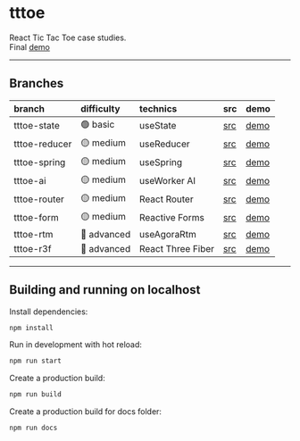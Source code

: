 # tttoe

React Tic Tac Toe case studies.  
Final [demo](https://actarian.github.io/tttoe/tttoe-r3f)

___

## Branches

 branch       | difficulty  | technics          | src                                                         | demo                                                   |
:-------------|:----------- |:------------------|:------------------------------------------------------------|:-------------------------------------------------------|
tttoe-state   |🟢 basic    | useState          | [src](https://github.com/actarian/tttoe/tree/tttoe-state)   | [demo](https://actarian.github.io/tttoe/tttoe-state)   |
tttoe-reducer |🟡 medium   | useReducer        | [src](https://github.com/actarian/tttoe/tree/tttoe-reducer) | [demo](https://actarian.github.io/tttoe/tttoe-reducer) |
tttoe-spring  |🟡 medium   | useSpring         | [src](https://github.com/actarian/tttoe/tree/tttoe-spring)  | [demo](https://actarian.github.io/tttoe/tttoe-spring)  |
tttoe-ai      |🟡 medium   | useWorker AI      | [src](https://github.com/actarian/tttoe/tree/tttoe-ai)      | [demo](https://actarian.github.io/tttoe/tttoe-ai)      |
tttoe-router  |🟡 medium   | React Router      | [src](https://github.com/actarian/tttoe/tree/tttoe-router)  | [demo](https://actarian.github.io/tttoe/tttoe-router)  |
tttoe-form    |🟡 medium   | Reactive Forms    | [src](https://github.com/actarian/tttoe/tree/tttoe-form)    | [demo](https://actarian.github.io/tttoe/tttoe-form)    |
tttoe-rtm     |🔴 advanced | useAgoraRtm       | [src](https://github.com/actarian/tttoe/tree/tttoe-rtm)     | [demo](https://actarian.github.io/tttoe/tttoe-rtm)     |
tttoe-r3f     |🔴 advanced | React Three Fiber | [src](https://github.com/actarian/tttoe/tree/tttoe-r3f)     | [demo](https://actarian.github.io/tttoe/tttoe-r3f)     |
___

## Building and running on localhost  

Install dependencies:

```sh
npm install
```

Run in development with hot reload:

```sh
npm run start
```

Create a production build:

```sh
npm run build
```

Create a production build for docs folder:

```sh
npm run docs
```
